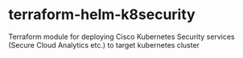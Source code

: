 # terraform-helm-k8security
Terraform module for deploying Cisco Kubernetes Security services (Secure Cloud Analytics etc.) to target kubernetes cluster
